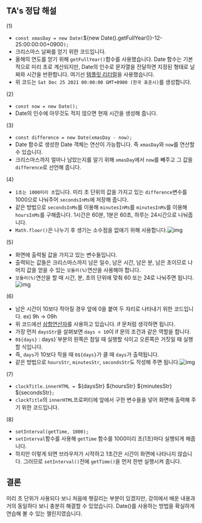 ## TA's 정답 해설

(1)

- `const xmasDay = new Date(`${new Date().getFullYear()}-12-25:00:00:00+0900`);`
- 크리스마스 날짜를 얻기 위한 코드입니다.
- 올해의 연도를 얻기 위해 `getFullYear()`함수를 사용했습니다. Date 함수는 기본적으로 미리 초로 계산되지만, Date의 인수로 문자열을 전달하면 지정된 형태로 날짜와 시간을 반환합니다. 여기선 [템플릿 리터럴](https://developer.mozilla.org/ko/docs/Web/JavaScript/Reference/Template_literals)을 사용했습니다.
- 위 코드는 `Sat Dec 25 2021 00:00:00 GMT+0900 (한국 표준시)`를 생성합니다.

(2)

- `const now = new Date();`
- Date의 인수에 아무것도 적지 않으면 현재 시간을 생성해 줍니다.

(3)

- `const difference = new Date(xmasDay - now);`
- Date 함수로 생성한 Date 객체는 연산이 가능합니다. 즉 `xmasDay`와 `now`를 연산할 수 있습니다.
- 크리스마스까지 얼마나 남았는지를 알기 위해 `xmasDay`에서 `now`를 빼주고 그 값을 `difference`로 선언해 줍니다.

(4)

- `1초는 1000미리 초`입니다. 미리 초 단위의 값을 가지고 있는 `difference`변수를 1000으로 나눠주어 `secondsInMs`에 저장해 줍니다.
- 같은 방법으로 `secondsInMs`를 이용해 `minutesInMs`를 `minutesInMs`를 이용해 `hoursInMs`를 구해줍니다. 1시간은 60분, 1분은 60초, 하루는 24시간으로 나눠줍니다.
- `Math.floor()`은 나누기 후 생기는 소수점을 없애기 위해 사용합니다.![img](https://imgur.com/KTNDfdT.png)

(5)

- 화면에 출력될 값을 가지고 있는 변수들입니다.
- 출력되는 값들은 크리스마스까지 남은 일수, 남은 시간, 남은 분, 남은 초이므로 나머지 값을 얻을 수 있는 `모듈러(%)`연산을 사용해야 합니다.
- `모듈러(%)`연산을 할 때 시간, 분, 초의 단위에 맞춰 60 또는 24로 나눠주면 됩니다.![img](https://imgur.com/14mimS5.png)

(6)

- 남은 시간이 10보다 작아질 경우 앞에 0을 붙여 두 자리로 나타내기 위한 코드입니다. ex) 9h -> 09h
- 위 코드에선 [삼항연산자](https://developer.mozilla.org/ko/docs/Web/JavaScript/Reference/Operators/Conditional_Operator)를 사용하고 있습니다. if 문처럼 생각하면 됩니다.
- 가장 먼저 `daysStr`을 살펴보면 `days < 10`이 if 문의 조건과 같은 역할을 합니다.
- `0${days}` : days}`부분의 왼쪽은 참일 때 실행할 식이고 오른쪽은 거짓일 때 실행할 식입니다.
- 즉, `days`가 10보다 작을 때 `0${days}`가 클 때 `days`가 출력됩니다.
- 같은 방법으로 `hoursStr`, `minutesStr`, `secondsStr`도 작성해 주면 됩니다.![img](https://imgur.com/DQBvX9x.png)

(7)

- `clockTitle.innerHTML = `${daysStr} ${hoursStr} ${minutesStr} ${secondsStr}`;`
- `clockTitle`의 `innerHTML`프로퍼티에 앞에서 구한 변수들을 넣어 화면에 출력해 주기 위한 코드입니다.

(8)

- `setInterval(getTime, 1000);`
- `setInterval`함수를 사용해 `getTime` 함수를 1000미리 초(1초)마다 실행되게 해줍니다.
- 하지만 이렇게 되면 브라우저가 시작하고 1초간은 시간이 화면에 나타나지 않습니다. 그러므로 `setInterval()`전에 `getTime()`을 먼저 한번 실행시켜 줍니다.

## 결론

미리 초 단위가 사용되다 보니 처음에 헷갈리는 부분이 있겠지만, 강의에서 배운 내용과 거의 동일하다 보니 충분히 해결할 수 있었습니다. Date()를 사용하는 방법을 확실하게 연습해 볼 수 있는 챌린지였습니다.